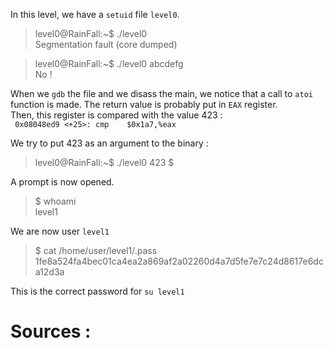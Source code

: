  In this level, we have a `setuid` file `level0`.

 >level0@RainFall:~$ ./level0  
 > Segmentation fault (core dumped)

 >level0@RainFall:~$ ./level0 abcdefg   
 > No !

When we `gdb` the file and we disass the main, we notice that a call to `atoi` function is made. The return value is probably put in `EAX` register.  
Then, this register is compared with the value 423 :    
` 0x08048ed9 <+25>:	cmp    $0x1a7,%eax`

We try to put 423 as an argument to the binary :
> level0@RainFall:~\$ ./level0 423 
> $ 

A prompt is now opened.

>$ whoami   
>level1

We are now user `level1`

>$ cat /home/user/level1/.pass   
>1fe8a524fa4bec01ca4ea2a869af2a02260d4a7d5fe7e7c24d8617e6dca12d3a

This is the correct password for `su level1`

# Sources :
